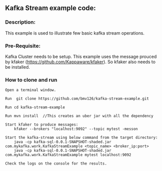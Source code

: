 ## Kafka Stream example code:

### Description:

This example is used to illustrate few basic kafka stream operations. 

### Pre-Requisite:

Kafka Cluster needs to be setup.
This example uses the message prouced by kfaker (https://github.com/Kappaware/kfaker). So kfaker also needs to be installed.

### How to clone and run
    Open a terminal window.
    
    Run  git clone https://github.com/bmv126/kafka-stream-example.git
	
    Run cd kafka-stream-example
	
    Run mvn install  //This creates an uber jar with all the dependency
	
	Start kfaker to produce messages:
		kfaker --brokers "localhost:9092" --topic mytest -messon
				
	Start the kafka-stream using below command from the target directory:
		java -cp kafka-sql-0.0.1-SNAPSHOT-shaded.jar  com.mykafka.work.KafkaStreamExample <topic_name> <broker_ip:port>
		java -cp kafka-sql-0.0.1-SNAPSHOT-shaded.jar  com.mykafka.work.KafkaStreamExample mytest localhost:9092
			
	Check the logs on the console for the results.
